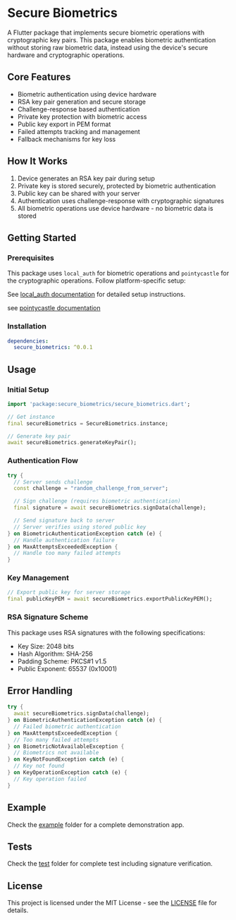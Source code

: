 # Secure Biometrics

A Flutter package that implements secure biometric operations with cryptographic key pairs. This package enables biometric authentication without storing raw biometric data, instead using the device's secure hardware and cryptographic operations.

## Core Features

- Biometric authentication using device hardware
- RSA key pair generation and secure storage
- Challenge-response based authentication
- Private key protection with biometric access
- Public key export in PEM format
- Failed attempts tracking and management
- Fallback mechanisms for key loss

## How It Works

1. Device generates an RSA key pair during setup
2. Private key is stored securely, protected by biometric authentication
3. Public key can be shared with your server
4. Authentication uses challenge-response with cryptographic signatures
5. All biometric operations use device hardware - no biometric data is stored

## Getting Started

### Prerequisites

This package uses `local_auth` for biometric operations and `pointycastle` for the cryptographic operations. Follow platform-specific setup:

See [local_auth documentation](https://pub.dev/packages/local_auth) for detailed setup instructions.

see [pointycastle documentation](https://pub.dev/packages/pointycastle)

### Installation

```yaml
dependencies:
  secure_biometrics: ^0.0.1
```

## Usage

### Initial Setup

```dart
import 'package:secure_biometrics/secure_biometrics.dart';

// Get instance
final secureBiometrics = SecureBiometrics.instance;

// Generate key pair
await secureBiometrics.generateKeyPair();
```

### Authentication Flow

```dart
try {
  // Server sends challenge
  const challenge = "random_challenge_from_server";

  // Sign challenge (requires biometric authentication)
  final signature = await secureBiometrics.signData(challenge);

  // Send signature back to server
  // Server verifies using stored public key
} on BiometricAuthenticationException catch (e) {
  // Handle authentication failure
} on MaxAttemptsExceededException {
  // Handle too many failed attempts
}
```

### Key Management

```dart
// Export public key for server storage
final publicKeyPEM = await secureBiometrics.exportPublicKeyPEM();
```

### RSA Signature Scheme

This package uses RSA signatures with the following specifications:

- Key Size: 2048 bits
- Hash Algorithm: SHA-256
- Padding Scheme: PKCS#1 v1.5
- Public Exponent: 65537 (0x10001)

## Error Handling

```dart
try {
  await secureBiometrics.signData(challenge);
} on BiometricAuthenticationException catch (e) {
  // Failed biometric authentication
} on MaxAttemptsExceededException {
  // Too many failed attempts
} on BiometricNotAvailableException {
  // Biometrics not available
} on KeyNotFoundException catch (e) {
  // Key not found
} on KeyOperationException catch (e) {
  // Key operation failed
}
```

## Example

Check the [example](example) folder for a complete demonstration app.

## Tests

Check the [test](test) folder for complete test including signature verification.

## License

This project is licensed under the MIT License - see the [LICENSE](LICENSE) file for details.
